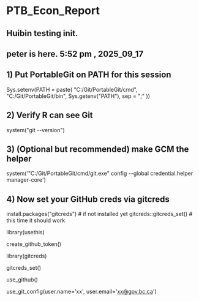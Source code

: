 # PTB_Econ_Report

## Huibin testing init.
## peter is here.  5:52 pm , 2025_09_17




## 1) Put PortableGit on PATH for this session
Sys.setenv(PATH = paste(
  "C:/Git/PortableGit/cmd",
  "C:/Git/PortableGit/bin",
  Sys.getenv("PATH"),
  sep = ";"
))

## 2) Verify R can see Git
system("git --version")

## 3) (Optional but recommended) make GCM the helper
system('"C:/Git/PortableGit/cmd/git.exe" config --global credential.helper manager-core')

## 4) Now set your GitHub creds via gitcreds
install.packages("gitcreds")       # if not installed yet
gitcreds::gitcreds_set()           # this time it should work


library(usethis)


create_github_token()

library(gitcreds)

gitcreds_set()

use_github()

use_git_config(user.name='xx', user.email='xx@gov.bc.ca')
